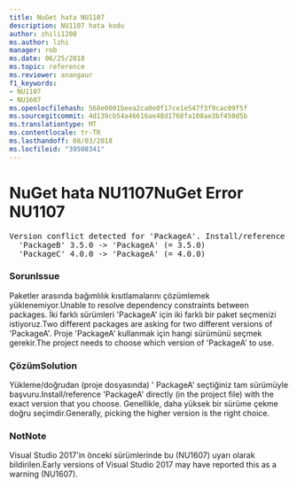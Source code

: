 ```yaml
---
title: NuGet hata NU1107
description: NU1107 hata kodu
author: zhili1208
ms.author: lzhi
manager: rob
ms.date: 06/25/2018
ms.topic: reference
ms.reviewer: anangaur
f1_keywords:
- NU1107
- NU1607
ms.openlocfilehash: 568e0001beea2ca0e0f17ce1e547f3f9cac09f5f
ms.sourcegitcommit: 4d139cb54a46616ae48d1768fa108ae3bf450d5b
ms.translationtype: MT
ms.contentlocale: tr-TR
ms.lasthandoff: 08/03/2018
ms.locfileid: "39508341"
---
```

# <a name="nuget-error-nu1107"></a><span data-ttu-id="d6b89-103">NuGet hata NU1107</span><span class="sxs-lookup"><span data-stu-id="d6b89-103">NuGet Error NU1107</span></span>

<pre>Version conflict detected for 'PackageA'. Install/reference 'PackageA' v4.0.0 directly to resolve this issue.<br/>  'PackageB' 3.5.0 -> 'PackageA' (= 3.5.0)<br/>  'PackageC' 4.0.0 -> 'PackageA' (= 4.0.0)</pre>

### <a name="issue"></a><span data-ttu-id="d6b89-104">Sorun</span><span class="sxs-lookup"><span data-stu-id="d6b89-104">Issue</span></span>
<span data-ttu-id="d6b89-105">Paketler arasında bağımlılık kısıtlamalarını çözümlemek yüklenemiyor.</span><span class="sxs-lookup"><span data-stu-id="d6b89-105">Unable to resolve dependency constraints between packages.</span></span> <span data-ttu-id="d6b89-106">İki farklı sürümleri 'PackageA' için iki farklı bir paket seçmenizi istiyoruz.</span><span class="sxs-lookup"><span data-stu-id="d6b89-106">Two different packages are asking for two different versions of 'PackageA'.</span></span> <span data-ttu-id="d6b89-107">Proje 'PackageA' kullanmak için hangi sürümünü seçmek gerekir.</span><span class="sxs-lookup"><span data-stu-id="d6b89-107">The project needs to choose which version of 'PackageA' to use.</span></span>

### <a name="solution"></a><span data-ttu-id="d6b89-108">Çözüm</span><span class="sxs-lookup"><span data-stu-id="d6b89-108">Solution</span></span>
<span data-ttu-id="d6b89-109">Yükleme/doğrudan (proje dosyasında) ' PackageA' seçtiğiniz tam sürümüyle başvuru.</span><span class="sxs-lookup"><span data-stu-id="d6b89-109">Install/reference 'PackageA' directly (in the project file) with the exact version that you choose.</span></span>
<span data-ttu-id="d6b89-110">Genellikle, daha yüksek bir sürüme çekme doğru seçimdir.</span><span class="sxs-lookup"><span data-stu-id="d6b89-110">Generally, picking the higher version is the right choice.</span></span>

### <a name="note"></a><span data-ttu-id="d6b89-111">Not</span><span class="sxs-lookup"><span data-stu-id="d6b89-111">Note</span></span>
<span data-ttu-id="d6b89-112">Visual Studio 2017'in önceki sürümlerinde bu (NU1607) uyarı olarak bildirilen.</span><span class="sxs-lookup"><span data-stu-id="d6b89-112">Early versions of Visual Studio 2017 may have reported this as a warning (NU1607).</span></span>
